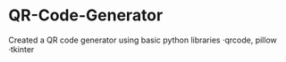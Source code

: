 # QR-Code-Generator
Created a QR code generator using basic python libraries
·qrcode, pillow
·tkinter
